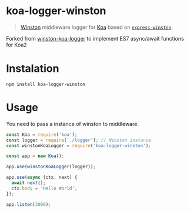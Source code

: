 # koa-logger-winston

> [Winston](https://github.com/winstonjs/winston) middleware logger for [Koa](https://github.com/koajs/koa) based on [`express-winston`](https://github.com/bithavoc/express-winston).

Forked from [winston-koa-logger](https://github.com/Carlangueitor/winston-koa-logger) to implement ES7 async/await functions for Koa2

# Instalation
    npm install koa-logger-winston

# Usage
You need to pass a instance of winston to middleware.

```js
const Koa = require('koa');
const logger = require('./logger'); // Winston instance.
const winstonKoaLogger = require('koa-logger-winston');

const app = new Koa();

app.use(winstonKoaLogger(logger));

app.use(async (ctx, next) {
  await next();
  ctx.body = 'Hello World';
});

app.listen(3000);
```
